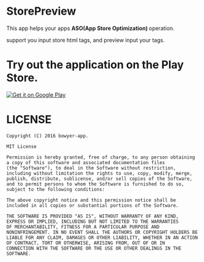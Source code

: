 # StorePreview

This app helps your apps <b>ASO(App Store Optimization) </b>operation.

support you input store html tags, and preview input your tags.

# Try out the application on the Play Store.

<a href="https://play.google.com/store/apps/details?id=com.bowyer.app.storepreview"><img src="https://camo.githubusercontent.com/730d972dce52515184aadf5a23c1154f65d2a61a/687474703a2f2f7777772e616e64726f69642e636f6d2f696d616765732f6272616e642f6765745f69745f6f6e5f706c61795f6c6f676f5f6c617267652e706e67" alt="Get it on Google Play" data-canonical-src="http://www.android.com/images/brand/get_it_on_play_logo_large.png" style="max-width:100%;"></a>


# LICENSE
```
Copyright (C) 2016 bowyer-app.

MIT License

Permission is hereby granted, free of charge, to any person obtaining a copy of this software and associated documentation files 
(the "Software"), to deal in the Software without restriction, including without limitation the rights to use, copy, modify, merge,
publish, distribute, sublicense, and/or sell copies of the Software, and to permit persons to whom the Software is furnished to do so,
subject to the following conditions:

The above copyright notice and this permission notice shall be included in all copies or substantial portions of the Software.

THE SOFTWARE IS PROVIDED "AS IS", WITHOUT WARRANTY OF ANY KIND, EXPRESS OR IMPLIED, INCLUDING BUT NOT LIMITED TO THE WARRANTIES
OF MERCHANTABILITY, FITNESS FOR A PARTICULAR PURPOSE AND NONINFRINGEMENT. IN NO EVENT SHALL THE AUTHORS OR COPYRIGHT HOLDERS BE
LIABLE FOR ANY CLAIM, DAMAGES OR OTHER LIABILITY, WHETHER IN AN ACTION OF CONTRACT, TORT OR OTHERWISE, ARISING FROM, OUT OF OR IN
CONNECTION WITH THE SOFTWARE OR THE USE OR OTHER DEALINGS IN THE SOFTWARE.
```
